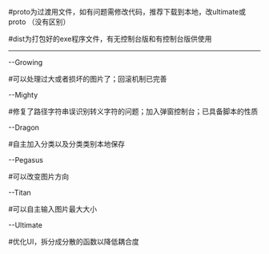 #proto为过渡用文件，如有问题需修改代码，推荐下载到本地，改ultimate或proto （没有区别）

#dist为打包好的exe程序文件，有无控制台版和有控制台版供使用

---

--Growing

#可以处理过大或者损坏的图片了；回滚机制已完善

--Mighty

#修复了路径字符串误识别转义字符的问题；加入弹窗控制台；已具备脚本的性质

--Dragon

#自主加入分类以及分类类别本地保存

--Pegasus

#可以改变图片方向

--Titan

#可以自主输入图片最大大小

--Ultimate

#优化UI，拆分成分散的函数以降低耦合度